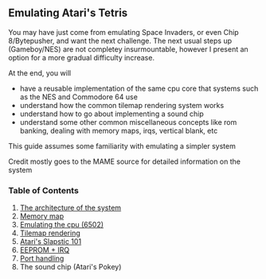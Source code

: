 ## Emulating Atari's Tetris

You may have just come from emulating Space Invaders, or even Chip 8/Bytepusher, and want the next challenge. The next usual steps up (Gameboy/NES) are not completey insurmountable, however I present an option for a more gradual difficulty increase.

At the end, you will
- have a reusable implementation of the same cpu core that systems such as the NES and Commodore 64 use
- understand how the common tilemap rendering system works
- understand how to go about implementing a sound chip
- understand some other common miscellaneous concepts like rom banking, dealing with memory maps, irqs, vertical blank, etc

This guide assumes some familiarity with emulating a simpler system

Credit mostly goes to the MAME source for detailed information on the system

### Table of Contents

1. [The architecture of the system](architecture.md)
2. [Memory map](memorymap.md)
3. [Emulating the cpu (6502)](6502.md)
4. [Tilemap rendering](rendering.md)
5. [Atari's Slapstic 101](slapstic101.md)
6. [EEPROM + IRQ](eeprom_irq.md)
7. [Port handling](port_handling.md)
8. The sound chip (Atari's Pokey)
